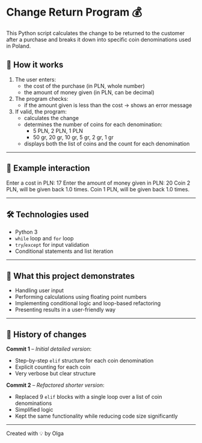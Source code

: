 # Change Return Program 💰

This Python script calculates the change to be returned to the customer after a purchase and breaks it down into specific coin denominations used in Poland.

## 📌 How it works

1. The user enters:
   - the cost of the purchase (in PLN, whole number)
   - the amount of money given (in PLN, can be decimal)
2. The program checks:
   - if the amount given is less than the cost → shows an error message
3. If valid, the program:
   - calculates the change
   - determines the number of coins for each denomination:
     - 5 PLN, 2 PLN, 1 PLN
     - 50 gr, 20 gr, 10 gr, 5 gr, 2 gr, 1 gr
   - displays both the list of coins and the count for each denomination

---

## 💬 Example interaction

Enter a cost in PLN: 17
Enter the amount of money given in PLN: 20
Coin 2 PLN, will be given back 1.0 times.
Coin 1 PLN, will be given back 1.0 times.

---

## 🛠 Technologies used

- Python 3
- `while` loop and `for` loop
- `try`/`except` for input validation
- Conditional statements and list iteration

---

## 🧠 What this project demonstrates

- Handling user input
- Performing calculations using floating point numbers
- Implementing conditional logic and loop-based refactoring
- Presenting results in a user-friendly way

---

## 📜 History of changes

**Commit 1** – *Initial detailed version*:  
- Step-by-step `elif` structure for each coin denomination  
- Explicit counting for each coin  
- Very verbose but clear structure

**Commit 2** – *Refactored shorter version*:  
- Replaced 9 `elif` blocks with a single loop over a list of coin denominations  
- Simplified logic  
- Kept the same functionality while reducing code size significantly

---

Created with 💡 by Olga

